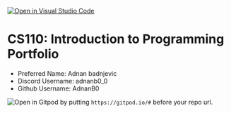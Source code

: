 [![Open in Visual Studio Code](https://classroom.github.com/assets/open-in-vscode-718a45dd9cf7e7f842a935f5ebbe5719a5e09af4491e668f4dbf3b35d5cca122.svg)](https://classroom.github.com/online_ide?assignment_repo_id=11674546&assignment_repo_type=AssignmentRepo)
# CS110: Introduction to Programming Portfolio

- Preferred Name: Adnan badnjevic 
- Discord Username: adnanb0_0
- Github Username: AdnanB0

![Open in Gitpod](https://gitpod.io/button/open-in-gitpod.svg) by putting `https://gitpod.io/#` before your repo url.
